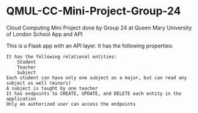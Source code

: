 # QMUL-CC-Mini-Project-Group-24
 Cloud Computing Mini Project done by Group 24 at Queen Mary University of London
School App and API

This is a Flask app with an API layer. It has the following properties:

    It has the following relational entities:
        Student
        Teacher
        Subject
    Each student can have only one subject as a major, but can read any subject as well (minors)
    A subject is taught by one teacher
    It has endpoints to CREATE, UPDATE, and DELETE each entity in the application
    Only an authorized user can access the endpoints
